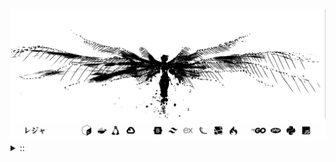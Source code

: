 <img src="./banner.png">
<details><summary> :: </summary>
<!--START_SECTION:waka-->

```
From: 09 August 2024 - To: 03 September 2025

Total Time: 1,798 hrs 56 mins

PHP                        426 hrs 13 mins /////--------------------   21.95 %
Python                     415 hrs 56 mins /////--------------------   21.42 %
Markdown                   219 hrs 42 mins ///----------------------   11.32 %
Other                      142 hrs 28 mins //-----------------------   07.34 %
```

<!--END_SECTION:waka-->
</details>
